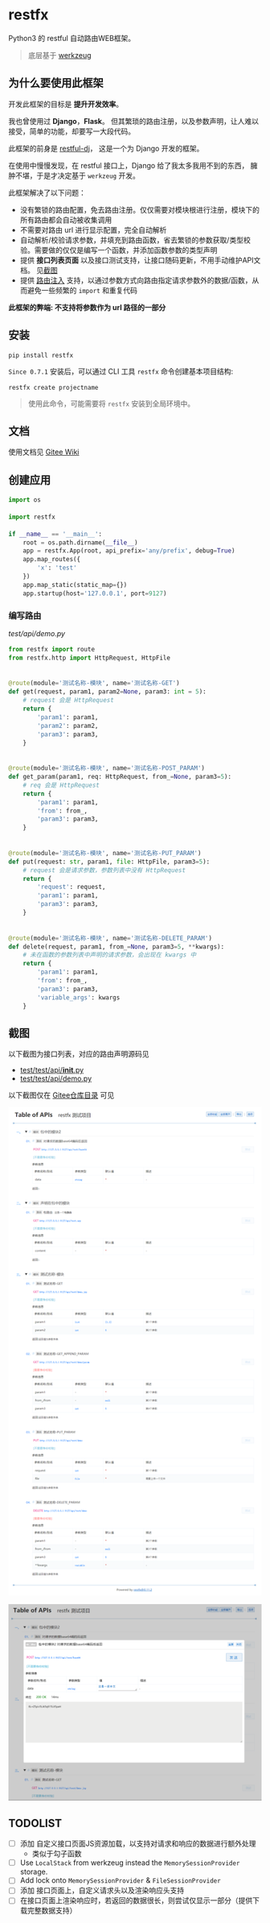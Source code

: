 # restfx

Python3 的 restful 自动路由WEB框架。

> 底层基于 [werkzeug](https://werkzeug.palletsprojects.com/)

## 为什么要使用此框架

开发此框架的目标是 **提升开发效率**。

我也曾使用过 **Django**，**Flask**。
但其繁琐的路由注册，以及参数声明，让人难以接受，简单的功能，却要写一大段代码。

此框架的前身是 [restful-dj](https://gitee.com/hyjiacan/restful-dj)，
这是一个为 Django 开发的框架。

在使用中慢慢发现，在 restful 接口上，Django 给了我太多我用不到的东西，
臃肿不堪，于是才决定基于 `werkzeug` 开发。

此框架解决了以下问题：

- 没有繁锁的路由配置，免去路由注册。仅仅需要对模块根进行注册，模块下的所有路由都会自动被收集调用
- 不需要对路由 url 进行显示配置，完全自动解析 
- 自动解析/校验请求参数，并填充到路由函数，省去繁锁的参数获取/类型校验。需要做的仅仅是编写一个函数，并添加函数参数的类型声明 
- 提供 **接口列表页面** 以及接口测试支持，让接口随码更新，不用手动维护API文档。 见[截图](#截图)
- 提供 [路由注入][2] 支持，以通过参数方式向路由指定请求参数外的数据/函数，从而避免一些频繁的 `import` 和重复代码

**此框架的弊端: 不支持将参数作为 url 路径的一部分**

## 安装

```shell script
pip install restfx
```

`Since 0.7.1` 安装后，可以通过 CLI 工具 `restfx` 命令创建基本项目结构:

```shell script
restfx create projectname
```

> 使用此命令，可能需要将 `restfx` 安装到全局环境中。

## 文档

使用文档见 [Gitee Wiki][1]

## 创建应用

```python
import os

import restfx

if __name__ == '__main__':
    root = os.path.dirname(__file__)
    app = restfx.App(root, api_prefix='any/prefix', debug=True)
    app.map_routes({
        'x': 'test'
    })
    app.map_static(static_map={})
    app.startup(host='127.0.0.1', port=9127)
```

### 编写路由

*test/api/demo.py*

```python
from restfx import route
from restfx.http import HttpRequest, HttpFile


@route(module='测试名称-模块', name='测试名称-GET')
def get(request, param1, param2=None, param3: int = 5):
    # request 会是 HttpRequest
    return {
        'param1': param1,
        'param2': param2,
        'param3': param3,
    }


@route(module='测试名称-模块', name='测试名称-POST_PARAM')
def get_param(param1, req: HttpRequest, from_=None, param3=5):
    # req 会是 HttpRequest
    return {
        'param1': param1,
        'from': from_,
        'param3': param3,
    }


@route(module='测试名称-模块', name='测试名称-PUT_PARAM')
def put(request: str, param1, file: HttpFile, param3=5):
    # request 会是请求参数，参数列表中没有 HttpRequest
    return {
        'request': request,
        'param1': param1,
        'param3': param3,
    }


@route(module='测试名称-模块', name='测试名称-DELETE_PARAM')
def delete(request, param1, from_=None, param3=5, **kwargs):
    # 未在函数的参数列表中声明的请求参数，会出现在 kwargs 中
    return {
        'param1': param1,
        'from': from_,
        'param3': param3,
        'variable_args': kwargs
    }

```

## 截图

以下截图为接口列表，对应的路由声明源码见

- [test/test/api/__init__.py][11]
- [test/test/api/demo.py][12]


以下截图仅在 [Gitee仓库目录][3] 可见

![list](assets/1.png)

![test](assets/2.png)


[1]: https://gitee.com/hyjiacan/restfx/wikis
[2]: https://gitee.com/hyjiacan/restfx/wikis/0B.%20%E8%B7%AF%E7%94%B1%E6%B3%A8%E5%85%A5?sort_id=3519061
[3]: https://gitee.com/hyjiacan/restfx#%E6%88%AA%E5%9B%BE
[11]: https://gitee.com/hyjiacan/restfx/blob/master/test/test/api/__init__.py
[12]: https://gitee.com/hyjiacan/restfx/blob/master/test/test/api/demo.py

## TODOLIST

- [ ] 添加 自定义接口页面JS资源加载，以支持对请求和响应的数据进行额外处理
  - 类似于勾子函数
- [ ] Use `LocalStack` from werkzeug instead the `MemorySessionProvider` storage.
- [ ] Add lock onto `MemorySessionProvider` & `FileSessionProvider`
- [ ] 添加 接口页面上，自定义请求头以及渲染响应头支持
- [ ] 在接口页面上渲染响应时，若返回的数据很长，则尝试仅显示一部分（提供下载完整数据支持）
